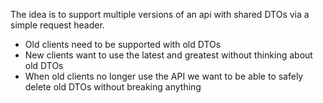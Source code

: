 The idea is to support multiple versions of an api with shared DTOs via a simple request header.

* Old clients need to be supported with old DTOs
* New clients want to use the latest and greatest without thinking about old DTOs
* When old clients no longer use the API we want to be able to safely delete old DTOs without breaking anything

